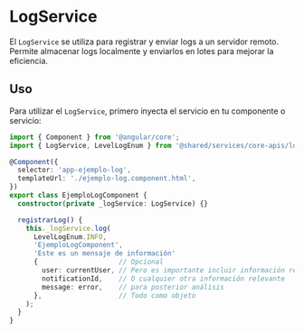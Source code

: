 # LogService

El `LogService` se utiliza para registrar y enviar logs a un servidor remoto. Permite almacenar logs localmente y enviarlos en lotes para mejorar la eficiencia.

## Uso

Para utilizar el `LogService`, primero inyecta el servicio en tu componente o servicio:

```typescript
import { Component } from '@angular/core';
import { LogService, LevelLogEnum } from '@shared/services/core-apis/log.service';

@Component({
  selector: 'app-ejemplo-log',
  templateUrl: './ejemplo-log.component.html',
})
export class EjemploLogComponent {
  constructor(private _logService: LogService) {}

  registrarLog() {
    this._logService.log(
      LevelLogEnum.INFO,
      'EjemploLogComponent',
      'Este es un mensaje de información'
      {                    // Opcional
        user: currentUser, // Pero es importante incluir información relevante
        notificationId,    // O cualquier otra información relevante
        message: error,    // para posterior análisis
      },                   // Todo como objeto
    );
  }
}
